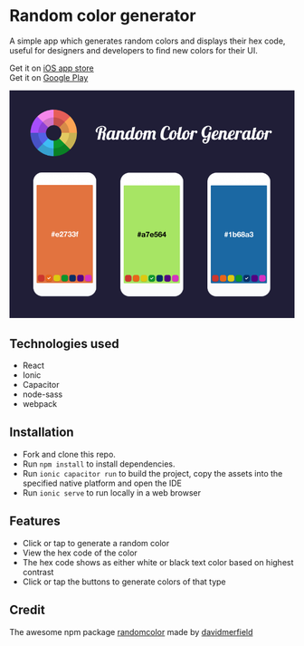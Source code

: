 # Random color generator

A simple app which generates random colors and displays their hex code, useful for designers and developers to find new colors for their UI.

Get it on [iOS app store](https://itunes.apple.com/app/id1525279408)  
Get it on [Google Play](https://play.google.com/store/apps/details?id=com.doubletheory.randomcolor)

![ScreenShot](/screenshots/randomColorGithub.png)

## Technologies used

- React
- Ionic
- Capacitor
- node-sass
- webpack

## Installation

- Fork and clone this repo.
- Run `npm install` to install dependencies.
- Run `ionic capacitor run` to build the project, copy the assets into the specified native platform and open the IDE
- Run `ionic serve` to run locally in a web browser

## Features
- Click or tap to generate a random color
- View the hex code of the color
- The hex code shows as either white or black text color based on highest contrast
- Click or tap the buttons to generate colors of that type

## Credit

The awesome npm package [randomcolor](https://www.npmjs.com/package/randomcolor) made by [davidmerfield](https://www.npmjs.com/~davidmerfield)
